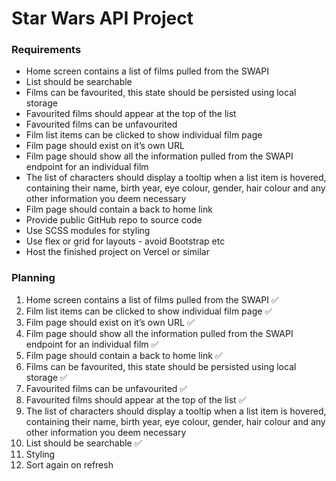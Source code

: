 # Star Wars API Project

### Requirements
- Home screen contains a list of films pulled from the SWAPI
- List should be searchable
- Films can be favourited, this state should be persisted using local storage
- Favourited films should appear at the top of the list
- Favourited films can be unfavourited
- Film list items can be clicked to show individual film page
- Film page should exist on it’s own URL
- Film page should show all the information pulled from the SWAPI endpoint for an individual film
- The list of characters should display a tooltip when a list item is hovered, containing their name, birth year, eye colour, gender, hair colour and any other information you deem necessary
- Film page should contain a back to home link
- Provide public GitHub repo to source code
- Use SCSS modules for styling
- Use flex or grid for layouts - avoid Bootstrap etc
- Host the finished project on Vercel or similar


### Planning
1. Home screen contains a list of films pulled from the SWAPI ✅
2. Film list items can be clicked to show individual film page ✅
3. Film page should exist on it’s own URL ✅
4. Film page should show all the information pulled from the SWAPI endpoint for an individual film ✅
5. Film page should contain a back to home link ✅
6. Films can be favourited, this state should be persisted using local storage ✅
7. Favourited films can be unfavourited ✅
8. Favourited films should appear at the top of the list ✅
9. The list of characters should display a tooltip when a list item is hovered, containing their name, birth year, eye colour, gender, hair colour and any other information you deem necessary
10. List should be searchable ✅
11. Styling
12. Sort again on refresh